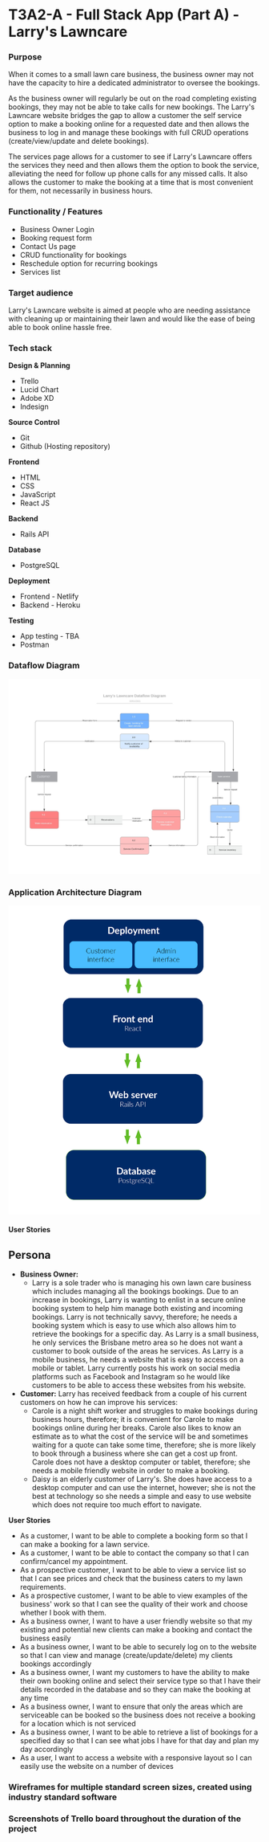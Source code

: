 # T3A2-A - Full Stack App (Part A) - Larry's Lawncare

### Purpose
When it comes to a small lawn care business, the business owner may not have the capacity to hire a dedicated administrator to oversee the bookings.  
  
As the business owner will regularly be out on the road completing existing bookings, they may not be able to take calls for new bookings. The Larry's Lawncare website bridges the gap to allow a customer the self service option to make a booking online for a requested date and then allows the business to log in and manage these bookings with full CRUD operations (create/view/update and delete bookings).

The services page allows for a customer to see if Larry's Lawncare offers the services they need and then allows them the option to book the service, alleviating the need for follow up phone calls for any missed calls. It also allows the customer to make the booking at a time that is most convenient for them, not necessarily in business hours.

### Functionality / Features
* Business Owner Login
* Booking request form
* Contact Us page
* CRUD functionality for bookings
* Reschedule option for recurring bookings 
* Services list

### Target audience
Larry's Lawncare website is aimed at people who are needing assistance with cleaning up or maintaining their lawn and would like the ease of being able to book online hassle free.

### Tech stack

**Design & Planning**
* Trello
* Lucid Chart
* Adobe XD
* Indesign

**Source Control**
* Git
* Github (Hosting repository)

**Frontend**
* HTML
* CSS
* JavaScript
* React JS

**Backend**
* Rails API

**Database**
* PostgreSQL

**Deployment**
* Frontend - Netlify
* Backend - Heroku

**Testing**
* App testing - TBA
* Postman

### Dataflow Diagram
![Dataflow Diagram](/docs/DataFlowDiagram.jpeg)



### Application Architecture Diagram
![Application Architecture Diagram](/docs/AppArchitectureDiagram.png)


#### User Stories

## Persona
* **Business Owner:**
    * Larry is a sole trader who is managing his own lawn care business which includes managing all the bookings bookings. Due to an increase in bookings, Larry is wanting to enlist in a secure online booking system to help him manage both existing and incoming bookings. Larry is not technically savvy, therefore; he needs a booking system which is easy to use which also allows him to retrieve the bookings for a specific day. As Larry is a small business, he only services the Brisbane metro area so he does not want a customer to book outside of the areas he services. As Larry is a mobile business, he needs a website that is easy to access on a mobile or tablet. Larry currently posts his work on social media platforms such as Facebook and Instagram so he would like customers to be able to access these websites from his website.
* **Customer:** 
    Larry has received feedback from a couple of his current customers on how he can improve his services:
    * Carole is a night shift worker and struggles to make bookings during business hours, therefore; it is convenient for Carole to make bookings online during her breaks. Carole also likes to know an estimate as to what the cost of the service will be and sometimes waiting for a quote can take some time, therefore; she is more likely to book through a business where she can get a cost up front. Carole does not have a desktop computer or tablet, therefore; she needs a mobile friendly website in order to make a booking.
    * Daisy is an elderly customer of Larry's. She does have access to a desktop computer and can use the internet, however; she is not the best at technology so she needs a simple and easy to use website which does not require too much effort to navigate.


**User Stories**
* As a customer, I want to be able to complete a booking form so that I can make a booking for a lawn service.
* As a customer, I want to be able to contact the company so that I can confirm/cancel my appointment.
* As a prospective customer, I want to be able to view a service list so that I can see prices and check that the business caters to my lawn requirements.
* As a prospective customer, I want to be able to view examples of the business' work so that I can see the quality of their work and choose whether I book with them.
* As a business owner, I want to have a user friendly website so that my existing and potential new clients can make a booking and contact the business easily
* As a business owner, I want to be able to securely log on to the website so that I can view and manage (create/update/delete) my clients bookings accordingly
* As a business owner, I want my customers to have the ability to make their own booking online and select their service type so that I have their details recorded in the database and so they can make the booking at any time
* As a business owner, I want to ensure that only the areas which are serviceable can be booked so the business does not receive a booking for a location which is not serviced
* As a business owner, I want to be able to retrieve a list of bookings for a specified day so that I can see what jobs I have for that day and plan my day accordingly
* As a user, I want to access a website with a responsive layout so I can easily use the website on a number of devices

### Wireframes for multiple standard screen sizes, created using industry standard software



### Screenshots of Trello board throughout the duration of the project